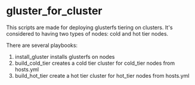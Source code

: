 # gluster_for_cluster

This scripts are made for deploying glusterfs tiering on clusters. It's considered
to having two types of nodes: cold and hot tier nodes.

There are several playbooks:

1. install_gluster installs glusterfs on nodes
2. build_cold_tier creates a cold tier cluster for cold_tier nodes from hosts.yml
3. build_hot_tier create a hot tier cluster for hot_tier nodes from hosts.yml